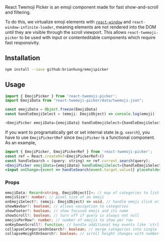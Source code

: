 React Twemoji Picker is an emoji component made for fast show-and-scroll and filtering. 

To do this, we virtualize emoji elements with [`react-window`](https://github.com/bvaughn/react-window) 
and `react-window-infinite-loader`, meaning elements are not rendered into the DOM until they 
are visible through the scroll viewport. This allows `react-twemoji-picker` to be used with input or 
contenteditable components which require fast responsivity.

## Installation

```bash
npm install --save github:brianhung/emojipicker
```

## Usage

```js
import { EmojiPicker } from 'react-twemoji-picker';
import EmojiData from "react-twemoji-picker/data/twemoji.json";

const emojiData = Object.freeze(EmojiData)
const handleEmojiSelect = (emoji: EmojiObject) => console.log(emoji)

<EmojiPicker emojiData={emojiData} handleEmojiSelect={handleEmojiSelect}/>
```

If you want to programatically get or set internal state (e.g. `search`), you have to use `EmojiPickertRef` 
since `EmojiPicker` is a functional component. As an example,

```jsx
import { EmojiPicker, EmojiPickerRef } from 'react-twemoji-picker';
const ref = React.createRef<EmojiPickerRef>()
const handleSearch = (query: string) => ref.current.search(query);
<EmojiPicker emojiData={emojiData} handleEmojiSelect={handleEmojiSelect} ref={ref}/>
<input onChange={event => handleSearch(event.target.value)} placeholder="search"></input>
```

### Props

```ts
emojiData: Record<string, EmojiObject[]>; // map of categories to list of emoji objects
emojiSize?: number; // pixel size of an emoji
onEmojiSelect?: (emoji: EmojiObject) => void, // handle emoji click or enter key here
showNavbar?: boolean; // allows navigation to categories
showFooter?: boolean; // show focused emoji and its name
showScroll?: boolean; // turn off if query is always not null
emojisPerRow?: number; // number of emojis to show per row
onKeyDownScroll?: Function; // handle additional key events like 'ctrl-c' here
collapseCategoriesOnSearch?: boolean; // merge categories into single 'search results' category
collapseHeightOnSearch?: boolean; // scroll height changes with number of emojis
```